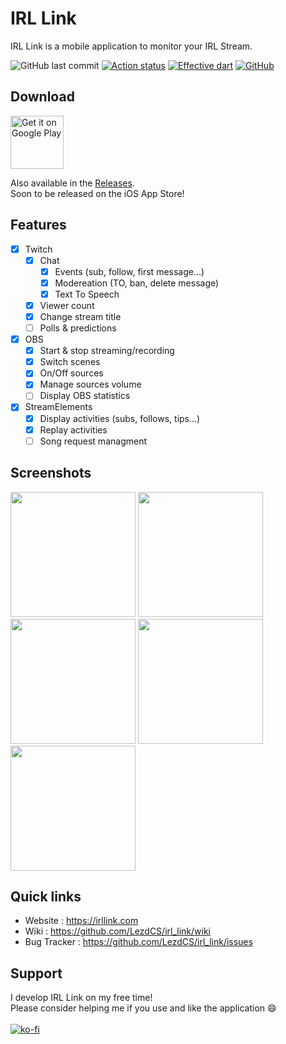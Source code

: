 # IRL Link

IRL Link is a mobile application to monitor your IRL Stream.

![GitHub last commit](https://img.shields.io/github/last-commit/lezdcs/irl_link)
[![Action status](https://img.shields.io/github/actions/workflow/status/lezdcs/irl_link/main.yml?branch=master)](https://github.com/LezdCS/irl-link/actions)
[![Effective dart](https://img.shields.io/badge/style-effective%20dart-%230879ba)](https://dart.dev/guides/language/effective-dart)
[![GitHub](https://img.shields.io/github/license/lezdcs/irl_link?color=%238442f5)](https://choosealicense.com/licenses/gpl-3.0/)

## Download
<a href='https://play.google.com/store/apps/details?id=dev.lezd.www.irllink&pcampaignid=pcampaignidMKT-Other-global-all-co-prtnr-py-PartBadge-Mar2515-1' target="_blank"><img alt='Get it on Google Play' src='https://play.google.com/intl/en_us/badges/static/images/badges/en_badge_web_generic.png' height="85"/></a>

Also available in the [Releases](https://github.com/LezdCS/irl_link/releases).
<br />
Soon to be released on the iOS App Store!

## Features

- [x] Twitch
  - [x] Chat
    - [x] Events (sub, follow, first message...)
    - [x] Modereation (TO, ban, delete message)
    - [x] Text To Speech
  - [x] Viewer count
  - [x] Change stream title
  - [ ] Polls & predictions
- [x] OBS
  - [x] Start & stop streaming/recording
  - [x] Switch scenes
  - [x] On/Off sources
  - [x] Manage sources volume
  - [ ] Display OBS statistics
- [x] StreamElements
  - [x] Display activities (subs, follows, tips...)
  - [x] Replay activities
  - [ ] Song request managment

## Screenshots
<div>
<img src="https://user-images.githubusercontent.com/63884731/234930179-d560bf12-fe8a-4940-9608-dfa7ca974b16.png" width="200">
<img src="https://user-images.githubusercontent.com/63884731/234930963-7874318f-37fe-4fdf-8daa-755c00db093b.png" width="200">
<img src="https://user-images.githubusercontent.com/63884731/234930982-ae78c20a-ef54-416a-89e9-f58b06e79398.png" width="200">
<img src="https://user-images.githubusercontent.com/63884731/234931180-c16d2cbe-0bbf-4a16-b18b-8965fb6de55b.png" width="200">
<img src="https://user-images.githubusercontent.com/63884731/234931194-490a8f15-f6ec-46c9-8459-b7f5913b2a9c.png" width="200">
</div>

## Quick links
- Website : https://irllink.com
- Wiki : https://github.com/LezdCS/irl_link/wiki
- Bug Tracker : https://github.com/LezdCS/irl_link/issues

## Support
I develop IRL Link on my free time! <br /> Please consider helping me if you use and like the application 😄<br />
<br />
[![ko-fi](https://ko-fi.com/img/githubbutton_sm.svg)](https://ko-fi.com/J3J43ML34)
